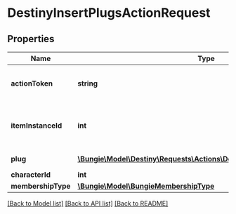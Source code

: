 # DestinyInsertPlugsActionRequest

## Properties
Name | Type | Description | Notes
------------ | ------------- | ------------- | -------------
**actionToken** | **string** | Action token provided by the AwaGetActionToken API call. | [optional] 
**itemInstanceId** | **int** | The instance ID of the item having a plug inserted. Only instanced items can have sockets. | [optional] 
**plug** | [**\Bungie\Model\Destiny\Requests\Actions\DestinyInsertPlugsRequestEntry**](DestinyInsertPlugsRequestEntry.md) | The plugs being inserted. | [optional] 
**characterId** | **int** |  | [optional] 
**membershipType** | [**\Bungie\Model\BungieMembershipType**](BungieMembershipType.md) |  | [optional] 

[[Back to Model list]](../README.md#documentation-for-models) [[Back to API list]](../README.md#documentation-for-api-endpoints) [[Back to README]](../README.md)


